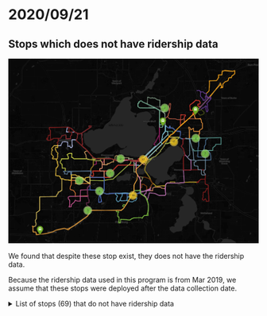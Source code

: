 # 2020/09/21

## Stops which does not have ridership data

![](../assets/reports/0921-1.png)

We found that despite these stop exist, they does not have the ridership data. 

Because the ridership data used in this program is from Mar 2019, 
we assume that these stops were deployed after the data collection date.

<details><summary>List of stops (69) that do not have ridership data</summary>
<p>

These are sorted by stop ID.

- \#0043 - W Dayton & N Lake (EB)
- \#0196 - S Mills & Regent (SB)
- \#0362 - S Park & W Olin (SB)
- \#0537 - W Johnson & Wisconsin (EB)
- \#0585 - Regent & S Orchard (EB)
- \#0731 - N Mills & Regent (NB)
- \#0743 - W Johnson & N Mills (EB)
- \#0750 - Spring & N Park (WB)
- \#0752 - E Gorham & N Butler (WB)
- \#0914 - W Gorham & Wisconsin (WB)
- \#1110 - E Dayton & Wisconsin (WB)
- \#1111 - W Doty & M L K Junior (EB)
- \#1124 - S Fairchild & W Main (SB)
- \#1126 - Division & Eastwood (SB)
- \#1135 - N Webster & E Mifflin (NB)
- \#1137 - Milwaukee & Corry (EB)
- \#1140 - E Washington & N Webster (WB)
- \#1146 - N Fairchild & W Washington (SB)
- \#1155 - S Webster & E Main (NB)
- \#1174 - W Dayton & State (WB)
- \#1189 - E Doty & S Pinckney (EB)
- \#1219 - Atwood & Waubesa (EB)
- \#1227 - E Johnson & N Butler (EB)
- \#1327 - Atwood & S Fair Oaks (EB)
- \#1384 - Atwood & Division (WB)
- \#1448 - Rutledge & Rogers (WB)
- \#1593 - N Franklin & E Johnson (NB)
- \#1622 - Atwood & Oakridge (NB)
- \#1662 - E Gorham & N Blount (WB)
- \#1718 - Atwood & S Fair Oaks (WB)
- \#1726 - Oakridge & Atwood (WB)
- \#1746 - Milwaukee & Corry (WB)
- \#1848 - Milwaukee & Starkweather (WB)
- \#1894 - Atwood & Waubesa (WB)
- \#1907 - Atwood & Oakridge (SB)
- \#1919 - Milwaukee & Starkweather (EB)
- \#1963 - Atwood & Winnebago (EB)
- \#2094 - Walnut & Observatory (SB)
- \#2248 - Toepfer & Birch (SB)
- \#2437 - Toepfer & Birch (NB)
- \#2502 - Walnut & G Pinchot (SB)
- \#4000 - South Transfer Point
- \#4175 - Fish Hatchery & Pike (NB)
- \#4260 - Mckee & Kapec (WB)
- \#4268 - Post & Latham (WB)
- \#4415 - Stewart & Latham (EB)
- \#4485 - Mckee & Fitchrona (EB)
- \#4555 - W Verona & Westridge (EB)
- \#4777 - Verona & Highway Ramp (EB)
- \#4790 - Fish Hatchery & Greenway (SB)
- \#4844 - Fish Hatchery & Pike (SB)
- \#4886 - Greenway & Bryant (WB)
- \#4910 - Post & Index (WB)
- \#4955 - Greenway & Fish Hatchery (EB)
- \#4995 - Mckee & Kapec (EB)
- \#5000 - North Transfer Point
- \#5244 - Packers & Tennyson (SB)
- \#5546 - Packers & Scott (SB)
- \#6000 - West Transfer Point
- \#7000 - East Transfer Point
- \#7156 - Acewood & Starker (SB)
- \#7198 - Milwaukee & Milo (WB)
- \#7334 - Cottage Grove & North Star (WB)
- \#7704 - Dempsey & Hynek (SB)
- \#7842 - Milwaukee & Portland (WB)
- \#8537 - Schroeder & Chapel Hill (EB)
- \#8733 - S Gammon & Watts (NB)
- \#8770 - Hammersley & Whitcomb (WB)
- \#9000 - East Towne Mall

</p>
</details> 
